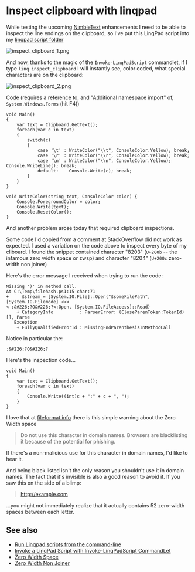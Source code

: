 ﻿# Inspect clipboard with linqpad

While testing the upcoming [NimbleText](http://NimbleText.com) enhancements I need to be able to inspect the line endings on the clipboard, so I've put this LinqPad script into my [linqpad script folder](invoke_linqpad_commandlet.md)

![inspect_clipboard_1.png](inspect_clipboard_1.png)

And now, thanks to the magic of the `Invoke-LinqPadScript` commandlet, if I type `linq inspect_clipboard` I will instantly see, color coded, what special characters are on the clipboard:

![inspect_clipboard_2.png](inspect_clipboard_2.png)


Code (requires a reference to, and "Additional namespace import" of, `System.Windows.Forms` (hit F4))

    void Main()
    {
        var text = Clipboard.GetText();
        foreach(var c in text)
        {
            switch(c)
            {
                case '\t' : WriteColor("\\t", ConsoleColor.Yellow); break;
                case '\r' : WriteColor("\\r", ConsoleColor.Yellow);	break;
                case '\n' : WriteColor("\\n", ConsoleColor.Yellow);	Console.WriteLine(); break;
                default:	Console.Write(c); break;
            }
        }
    }

    void WriteColor(string text, ConsoleColor color) {
        Console.ForegroundColor = color;
        Console.Write(text);
        Console.ResetColor();
    }


And another problem arose today that required clipboard inspections.

Some code I'd copied from a comment at StackOverflow did not work as expected. I used a variation on the code above to inspect every byte of my cliboard. I found the snippet contained character "8203" (`U+200b` -- the infamous zero width space or zwsp) and character "8204" (`U+200c` zero-width non joiner)

Here's the error message I received when trying to run the code:


	Missing ')' in method call.
	At C:\Temp\filehash.ps1:15 char:71
	+     $stream = [System.IO.File]::Open("$someFilePath",[System.IO.Filemode] <<<
	< :&#226;?O&#226;?<:Open, [System.IO.FileAccess]::Read)
		+ CategoryInfo          : ParserError: (CloseParenToken:TokenId) [], Parse
	   Exception
		+ FullyQualifiedErrorId : MissingEndParenthesisInMethodCall

Notice in particular the:

	:&#226;?O&#226;?



Here's the inspection code...

	void Main()
	{
		var text = Clipboard.GetText();
		foreach(var c in text)
		{
			Console.Write((int)c + ":" + c + ", ");
		}
	}

I love that at [fileformat.info](http://www.fileformat.info/info/unicode/char/200b/index.htm) there is this simple warning about the Zero Width space


> Do not use this character in domain names. Browsers are blacklisting it because of the potential for phishing.

If there's a non-malicious use for this character in domain names, I'd like to hear it.

And being black listed isn't the only reason you shouldn't use it in domain names. The fact that it's invisible is also a good reason to avoid it. If you saw this on the side of a blimp:

> http://example.com

...you might not immediately realize that it actually contains 52 zero-width spaces between each letter.


## See also

 * [Run Linqpad scripts from the command-line](run_linqpad_scripts_from_commandline.md)
 * [Invoke a LinqPad Script with Invoke-LinqPadScript CommandLet](invoke_linqpad_commandlet.md)
 * [Zero Width Space](http://www.fileformat.info/info/unicode/char/200b/index.htm)
 * [Zero Width Non Joiner](http://www.fileformat.info/info/unicode/char/200c/index.htm)